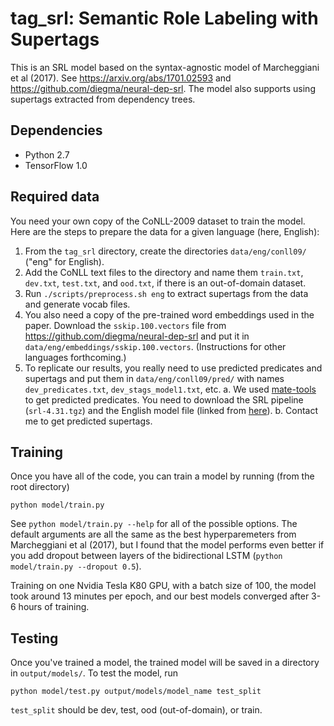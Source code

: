# tag_srl: Semantic Role Labeling with Supertags

This is an SRL model based on the syntax-agnostic model of Marcheggiani et al (2017). See https://arxiv.org/abs/1701.02593 and https://github.com/diegma/neural-dep-srl. The model also supports using supertags extracted from dependency trees.

## Dependencies

* Python 2.7
* TensorFlow 1.0

## Required data

You need your own copy of the CoNLL-2009 dataset to train the model. Here are the steps to prepare the data for a given language (here, English):
1. From the `tag_srl` directory, create the directories `data/eng/conll09/` ("eng" for English).
2. Add the CoNLL text files to the directory and name them `train.txt`, `dev.txt`, `test.txt`, and `ood.txt`, if there is an out-of-domain dataset.
3. Run `./scripts/preprocess.sh eng` to extract supertags from the data and generate vocab files.
4. You also need a copy of the pre-trained word embeddings used in the paper. Download the `sskip.100.vectors` file from https://github.com/diegma/neural-dep-srl and put it in `data/eng/embeddings/sskip.100.vectors`. (Instructions for other languages forthcoming.)
5. To replicate our results, you really need to use predicted predicates and supertags and put them in `data/eng/conll09/pred/` with names	`dev_predicates.txt`, `dev_stags_model1.txt`, etc.
  a. We used [mate-tools](https://code.google.com/archive/p/mate-tools/wikis/ParserAndModels.wiki) to get predicted predicates. You need to download the SRL pipeline (`srl-4.31.tgz`) and the English model file (linked from [here](https://code.google.com/archive/p/mate-tools/wikis/Models.wiki)).
	b. Contact me to get predicted supertags.


## Training

Once you have all of the code, you can train a model by running (from the root directory)
```
python model/train.py
```
See `python model/train.py --help` for all of the possible options. The default arguments are all the same as the best hyperparemeters from Marcheggiani et al (2017), but I found that the model performs even better if you add dropout between layers of the bidirectional LSTM (`python model/train.py --dropout 0.5`).

Training on one Nvidia Tesla K80 GPU, with a batch size of 100, the model took around 13 minutes per epoch, and our best models converged after 3-6 hours of training.


## Testing

Once you've trained a model, the trained model will be saved in a directory in `output/models/`. To test the model, run
```
python model/test.py output/models/model_name test_split
```
`test_split` should be dev, test, ood (out-of-domain), or train.
